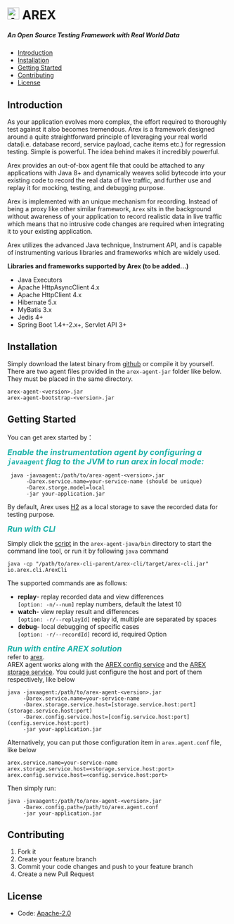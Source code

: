 # <img src="https://avatars.githubusercontent.com/u/103105168?s=200&v=4" alt="Arex Icon" width="27" height=""> AREX

##### An Open Source Testing Framework with Real World Data


* [Introduction](#introduction)
* [Installation](#installation)
* [Getting Started](#getting-started)
* [Contributing](#contributing)
* [License](#license)

## Introduction

As your application evolves more complex, the effort required to thoroughly test against it also becomes tremendous. Arex is a framework designed around a quite straightforward principle of leveraging your real world data(i.e. database record, service payload, cache items etc.) for regression testing. Simple is powerful. The idea behind makes it incredibly powerful.

Arex provides an out-of-box agent file that could be attached to any applications with Java 8+ and dynamically weaves solid  bytecode into your existing code to record the real data of live traffic, and further use and replay it for mocking, testing, and debugging purpose.

Arex is implemented with an unique mechanism for recording. Instead of being a proxy like other similar framework, `Arex` sits in the background without awareness of your application to record realistic data in live traffic which means that no intrusive code changes are required when integrating it to your existing application.

Arex utilizes the advanced Java technique, Instrument API, and is capable of instrumenting various libraries and frameworks which are widely used.

**Libraries and frameworks supported by Arex (to be added...)**
- Java Executors
- Apache HttpAsyncClient 4.x 
- Apache HttpClient 4.x 
- Hibernate 5.x 
- MyBatis 3.x 
- Jedis 4+
- Spring Boot 1.4+-2.x+, Servlet API 3+ 

## Installation

Simply download the latest binary from [github]( https://github.com/arextest/releases) or compile it by yourself.\
There are two agent files provided in the `arex-agent-jar` folder like below. They must be placed in the same directory.

```
arex-agent-<version>.jar
arex-agent-bootstrap-<version>.jar
```

## Getting Started

You can get arex started by：

***<font color="LightSeaGreen" size=4>Enable the instrumentation agent by configuring a `javaagent` flag to the JVM to run arex in local mode:</font>***

```
 java -javaagent:/path/to/arex-agent-<version>.jar
      -Darex.service.name=your-service-name (should be unique)
      -Darex.storge.model=local
      -jar your-application.jar
```

By default, Arex uses [H2](https://www.h2database.com) as a local storage to save the recorded data for testing purpose.

***<font color="LightSeaGreen" size=4>Run with CLI</font>***

Simply click the [script]("http://www.google.com") in the `arex-agent-java/bin` directory to start the command line tool, or run it by following `java` command

 ```
java -cp "/path/to/arex-cli-parent/arex-cli/target/arex-cli.jar" io.arex.cli.ArexCli
 ```
The supported commands are as follows:
- **replay**- replay recorded data and view differences  
  `[option: -n/--num]` replay numbers, default the latest 10  
- **watch**- view replay result and differences  
  `[option: -r/--replayId]` replay id, multiple are separated by spaces  
- **debug**- local debugging of specific cases  
  `[option: -r/--recordId]` record id, required Option  

***<font color="LightSeaGreen" size=4>Run with entire AREX solution</font>*** \
refer to [arex](https://github.com/arextest/arex/wiki). \
AREX agent works along with the [AREX config service](https://github.com/arextest/arex-config) and the [AREX storage service](https://github.com/arextest/arex-storage).
You could just configure the host and port of them respectively, like below

 ```
java -javaagent:/path/to/arex-agent-<version>.jar
      -Darex.service.name=your-service-name
      -Darex.storage.service.host=[storage.service.host:port](storage.service.host:port) 
      -Darex.config.service.host=[config.service.host:port](config.service.host:port)
      -jar your-application.jar
 ```

Alternatively, you can put those configuration item in `arex.agent.conf` file, like below

```
arex.service.name=your-service-name  
arex.storage.service.host=<storage.service.host:port> 
arex.config.service.host=<config.service.host:port> 
```

Then simply run:

 ```
java -javaagent:/path/to/arex-agent-<version>.jar
      -Darex.config.path=/path/to/arex.agent.conf
      -jar your-application.jar
 ```


## Contributing

1. Fork it
2. Create your feature branch
3. Commit your code changes and push to your feature branch
4. Create a new Pull Request


## License
- Code: [Apache-2.0](https://github.com/arextest/arex-agent-java/blob/main/LICENSE)
